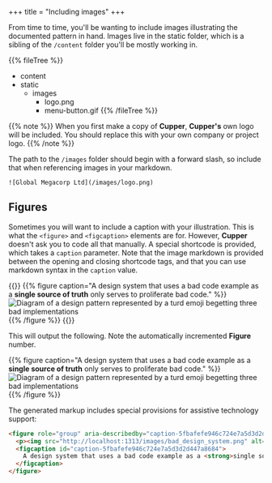 +++
title = "Including images"
+++

From time to time, you'll be wanting to include images illustrating the documented pattern in hand. Images live in the static folder, which is a sibling of the `/content` folder you'll be mostly working in.

{{% fileTree %}}
* content
* static
    * images
        * logo.png
        * menu-button.gif
{{% /fileTree %}}

{{% note %}}
When you first make a copy of **Cupper**, **Cupper's** own logo will be included. You should replace this with your own company or project logo.
{{% /note %}}

The path to the `/images` folder should begin with a forward slash, so include that when referencing images in your markdown.

```
![Global Megacorp Ltd](/images/logo.png)
```

## Figures

Sometimes you will want to include a caption with your illustration. This is what the `<figure>` and `<figcaption>` elements are for. However, **Cupper** doesn't ask you to code all that manually. A special shortcode is provided, which takes a `caption` parameter. Note that the image markdown is provided between the opening and closing shortcode tags, and that you can use markdown syntax in the `caption` value.

{{<codeBlock>}}
&#x7b;{% figure caption="A design system that uses a bad code example as a **single source of truth** only serves to proliferate bad code." %}}
![Diagram of a design pattern represented by a turd emoji begetting three bad implementations](/images/bad_design_system.png)
&#x7b;{% /figure %}}
{{</codeBlock>}}

This will output the following. Note the automatically incremented **Figure** number.

{{% figure caption="A design system that uses a bad code example as a **single source of truth** only serves to proliferate bad code." %}}
![Diagram of a design pattern represented by a turd emoji begetting three bad implementations](/images/bad_design_system.png)
{{% /figure %}}

The generated markup includes special provisions for assistive technology support:

```html
<figure role="group" aria-describedby="caption-5fbafefe946c724e7a5d3d2d447a8684">
  <p><img src="http://localhost:1313/images/bad_design_system.png" alt="Diagram of a design pattern represented by a turd emoji begetting three bad implementations"></p>
  <figcaption id="caption-5fbafefe946c724e7a5d3d2d447a8684">
    A design system that uses a bad code example as a <strong>single source of truth</strong> only serves to proliferate bad code.
  </figcaption>
</figure>
```
